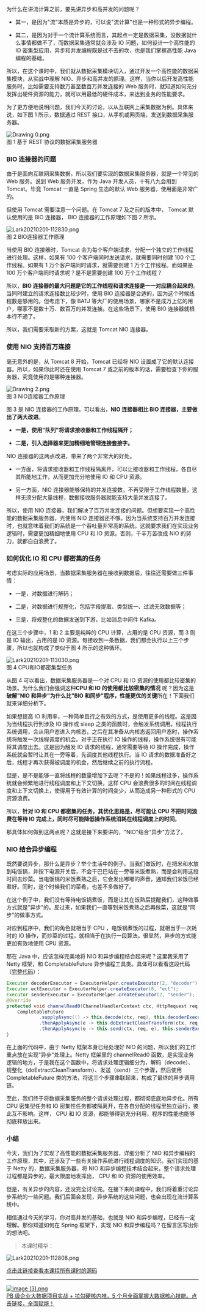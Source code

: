 为什么在讲流计算之前，要先讲异步和高并发的问题呢？

* 其一，是因为"流"本质是异步的，可以说"流计算"也是一种形式的异步编程。

* 其二，是因为对于一个流计算系统而言，其起点一定是数据采集，没数据就什么事情都做不了，而数据采集通常就会涉及 IO 问题，如何设计一个高性能的 IO 密集型应用，异步和并发编程既是过不去的坎，也是我们掌握高性能 Java 编程的基础。

所以，在这个课时中，我们就从数据采集模块切入，通过开发一个高性能的数据采集模块，从实战中理解 NIO、异步和高并发的原理。这样，当你以后开发高性能服务时，比如需要支持数万甚至数百万并发连接的 Web 服务时，就知道如何充分发挥出硬件资源的能力，就可以用最低的硬件成本，来达到业务的性能要求。

为了更方便地说明问题，我们今天的讨论，以从互联网上采集数据为例。具体来说，如下图 1 所示，数据通过 REST 接口，从手机或网页端，发送到数据采集服务器。

![Drawing 0.png](https://s0.lgstatic.com/i/image2/M01/0A/9C/Cip5yGASZ4SAW0_5AAGrQ8Srwvo664.png)  
图 1 基于 REST 协议的数据采集服务器

### BIO 连接器的问题

由于是面向互联网采集数据，所以我们要实现的数据采集服务器，就是一个常见的 Web 服务。说到 Web 服务开发，作为 Java 开发人员，十有八九会用到 Tomcat。毕竟 Tomcat 一直是 Spring 生态的默认 Web 服务器，使用面是非常广的。

但使用 Tomcat 需要注意一个问题。在 Tomcat 7 及之前的版本中， Tomcat 默认使用的是 BIO 连接器， BIO 连接器的工作原理如下图 2 所示。

![Lark20210201-112830.png](https://s0.lgstatic.com/i/image2/M01/0C/18/CgpVE2AXdWiADLMCAAHMLshLpPY043.png)  
图 2 BIO连接器工作原理

当使用 BIO 连接器时，Tomcat 会为每个客户端请求，分配一个独立的工作线程进行处理。这样，如果有 100 个客户端同时发送请求，就需要同时创建 100 个工作线程。如果有 1 万个客户端同时请求，就需要创建 1 万个工作线程。而如果是 100 万个客户端同时请求呢？是不是需要创建 100 万个工作线程？

所以，**BIO 连接器的最大问题是它的工作线程和请求连接是一一对应耦合起来的**。当同时建立的请求连接数比较少时，使用 BIO 连接器是合适的，因为这个时候线程数是够用的。但考虑下，像 BATJ 等大厂的使用场景，哪家不是成万上亿的用户，哪家不是数十万、数百万的并发连接。在这些场景下，使用 BIO 连接器就根本行不通了。

所以，我们需要采取新的方案，这就是 Tomcat NIO 连接器。

### 使用 NIO 支持百万连接

毫无意外的是，从 Tomcat 8 开始，Tomcat 已经将 NIO 设置成了它的默认连接器。所以，如果你此时还在使用 Tomcat 7 或之前的版本的话，需要检查下你的服务器，究竟使用的是哪种连接器。

![Drawing 2.png](https://s0.lgstatic.com/i/image/M00/92/B2/CgqCHmASZ5uAJOF8AAHkGkDdBlM833.png)  
图 3 NIO连接器工作原理

图 3 是 NIO 连接器的工作原理。可以看出，**NIO 连接器相比 BIO 连接器，主要做出了两大改进**。

* **一是，使用"队列"将请求接收器和工作线程隔开；**

* **二是，引入选择器来更加精细地管理连接套接字。**

NIO 连接器的这两点改进，带来了两个非常大的好处。

* 一方面，将请求接收器和工作线程隔离开，可以让接收器和工作线程，各自尽其所能地工作，从而更加充分地使用 IO 和 CPU 资源。

* 另一方面，NIO 连接器能够保持的并发连接数，不再受限于工作线程数量，这样无须分配大量线程，数据接收服务器就能支持大量并发连接了。

所以，使用 NIO 连接器，我们解决了百万并发连接的问题。但想要实现一个高性能的数据采集服务器，光使用 NIO 连接器还不够。因为当系统支持百万并发连接时，也就意味着我们的系统是一个吞吐量非常高的系统。这就要求我们在实现业务逻辑时，需要更加精细地使用 CPU 和 IO 资源。否则，千辛万苦改成 NIO 的努力，就都白白浪费了。

### 如何优化 IO 和 CPU 都密集的任务

考虑实际的应用场景，当数据采集服务器在接收到数据后，往往还需要做三件事情：

* 一是，对数据进行解码；

* 二是，对数据进行规整化，包括字段提取、类型统一、过滤无效数据等；

* 三是，将规整化的数据发送到下游，比如消息中间件 Kafka。

在这三个步骤中，1 和 2 主要是纯粹的 CPU 计算，占用的是 CPU 资源，而 3 则是 IO 输出，占用的是 IO 资源。每接收到一条数据，我们都会执行以上三个步骤，所以也就构成了类似于图 4 所示的这种循环。

![Lark20210201-113030.png](https://s0.lgstatic.com/i/image2/M01/0C/16/Cip5yGAXdeGAFnlbAAC4HyWiW3I997.png)  
图 4 CPU和IO都密集型任务

从图 4 可以看出，数据采集服务器是一个对 CPU 和 IO 资源的使用都比较密集的场景。为什么我们会强调这种**CPU 和 IO 的使用都比较密集的情况** 呢？因为这是**破解"NIO 和异步"为什么比"BIO 和同步"程序，性能更优的关键**所在！下面我们就来详细分析下。

如果想提高 IO 利用率，一种简单且行之有效的方式，是使用更多的线程。这是因为当线程执行到涉及 IO 操作或 sleep 之类的函数时，会触发系统调用。线程执行系统调用，会从用户态进入内核态，之后在其准备从内核态返回用户态时，操作系统将触发一次线程调度的机会。对于正在执行 IO 操作的线程，操作系统很有可能将其调度出去。这是因为触发 IO 请求的线程，通常需要等待 IO 操作完成，操作系统就会暂时让其在一旁等着，先调度其他线程执行。当 IO 请求的数据准备好之后，线程才再次获得被调度的机会，然后继续之前的执行流程。

但是，是不是能够一直将线程的数量增加下去呢？不是的！如果线程过多，操作系统就会频繁地进行线程调度和上下文切换，这样 CPU 会浪费很多的时间在线程调度和上下文切换上，使得用于有效计算的时间变少，从而造成另一种形式的 CPU 资源浪费。

所以，**针对 IO 和 CPU 都密集的任务，其优化思路是，尽可能让 CPU 不把时间浪费在等待 IO 完成上，同时尽可能降低操作系统消耗在线程调度上的时间**。

那具体如何做到这两点呢？这就是接下来要讲的，"NIO"结合"异步"方法了。

### NIO 结合异步编程

既然要说异步，那什么是异步？举个生活中的例子。当我们做饭时，在把米和水放到电饭锅，并按下电源开关后，不会干巴巴站在一旁等米饭煮熟，而是会利用这段时间去炒菜。当电饭锅的米饭煮熟之后，它会发出嘟嘟的声音，通知我们米饭已经煮好。同时，这个时候我们的菜肴，也差不多做好了。

在这个例子中，我们没有等待电饭锅煮饭，而是让其在饭熟后提醒我们，这种做事方式就是"异步"的。反过来，如果我们一直等到米饭煮熟之后再做菜，这就是"同步"的做事方式。

对应到程序中，我们的角色就相当于 CPU ，电饭锅煮饭的过程，就相当于一次耗时的 IO 操作，而炒菜的过程，就相当于在执行一段算法。很显然，异步的方式能更加有效地使用 CPU 资源。

那在 Java 中，应该怎样完美地将 NIO 和异步编程结合起来呢？这里我采用了 Netty 框架，和 CompletableFuture 异步编程工具类。具体可以看看这段代码（[完整代码](https://github.com/alain898/realtime_stream_computing_course/blob/main/course02/src/main/java/com/alain898/course/realtimestreaming/course02/datacollector/netty/AsyncServerHandler.java)）：

```java
Executor decoderExecutor = ExecutorHelper.createExecutor(2, "decoder");
Executor ectExecutor = ExecutorHelper.createExecutor(8, "ect");
Executor senderExecutor = ExecutorHelper.createExecutor(2, "sender");
@Override
protected void channelRead0(ChannelHandlerContext ctx, HttpRequest req) throws Exception {
    CompletableFuture
            .supplyAsync(() -> this.decode(ctx, req), this.decoderExecutor)
            .thenApplyAsync(e -> this.doExtractCleanTransform(ctx, req, e), this.ectExecutor)
            .thenApplyAsync(e -> this.send(ctx, req, e), this.senderExecutor);
}
```

在上面的代码中，由于 Netty 框架本身已经处理好 NIO 的问题，所以我们的工作重点放在实现"异步"处理上。Netty 框架里的 channelRead0 函数，是实现业务逻辑的地方，于是我在这个函数中，将请求处理逻辑细分为，解码（decode）、规整化（doExtractCleanTransform）、发送（send）三个步骤，然后使用 CompletableFuture 类的方法，将这三个步骤串联起来，构成了最终的异步调用链。

至此，我们终于将数据采集服务的整个请求处理过程，都彻彻底底地异步化。所有 CPU 密集型任务和 IO 密集性任务都被隔离开，在各自分配的线程里独立运行，彼此互不影响。这样， CPU 和 IO 资源，都能够得到充分利用，程序的性能也能够彻底释放出来。

### 小结

今天，我们为了实现了高性能的数据采集服务器，详细分析了 NIO 和异步编程的工作原理，其中，还涉及了一些有关操作系统进行线程调度的知识。我们实现的基于 Netty 的，数据采集服务器，将 NIO 和异步编程技术结合起来，整个请求处理过程都是异步的，最大限度地发挥出， CPU 和 IO 资源的使用效率。

但是，有关异步的内容，还没完全讨论完。在接下来的课程中，我们将着重讨论异步系统的一些问题。我们后面会发现，异步系统的这些问题，也会出现在流计算系统中。

相信通过今天的学习，你对高并发的基础，也就是 NIO 和异步编程，已经有一定理解。那你知道如何在 Spring 框架下，实现 NIO 和异步编程吗？在留言区写出你的想法吧。
> 本课时精华：

![Lark20210201-112808.png](https://s0.lgstatic.com/i/image2/M01/0C/16/Cip5yGAXdVCAWHAXAAWgk2TpqBQ259.png)

[点击此链接查看本课程所有课时的源码](https://github.com/alain898/realtime_stream_computing_course)

*** ** * ** ***

[![image (3).png](https://s0.lgstatic.com/i/image2/M01/0C/98/CgpVE2AZCKKAa8TbAAUCrlmIuEw611.png)](https://kaiwu.lagou.com/data_enhancement.html?utm_source=lagouedu&utm_medium=zhuanlan&utm_campaign=%E5%A4%A7%E6%95%B0%E6%8D%AE%E5%BC%80%E5%8F%91%E9%AB%98%E8%96%AA%E8%AE%AD%E7%BB%83%E8%90%A5#/index)  
[PB 级企业大数据项目实战 + 拉勾硬核内推，5 个月全面掌握大数据核心技能。点击链接，全面赋能！](https://kaiwu.lagou.com/data_enhancement.html?utm_source=lagouedu&utm_medium=zhuanlan&utm_campaign=%E5%A4%A7%E6%95%B0%E6%8D%AE%E5%BC%80%E5%8F%91%E9%AB%98%E8%96%AA%E8%AE%AD%E7%BB%83%E8%90%A5#/index)
